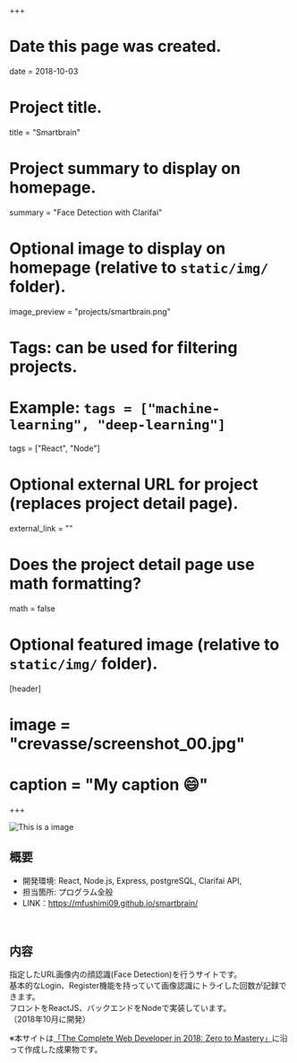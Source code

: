 +++
# Date this page was created.
date = 2018-10-03

# Project title.
title = "Smartbrain"

# Project summary to display on homepage.
summary = "Face Detection with Clarifai" 

# Optional image to display on homepage (relative to `static/img/` folder).
image_preview = "projects/smartbrain.png"

# Tags: can be used for filtering projects.
# Example: `tags = ["machine-learning", "deep-learning"]`
tags = ["React", "Node"]

# Optional external URL for project (replaces project detail page).
external_link = ""

# Does the project detail page use math formatting?
math = false

# Optional featured image (relative to `static/img/` folder).
[header]
# image = "crevasse/screenshot_00.jpg"
# caption = "My caption :smile:"

+++

![This is a image](../../img/projects/smartbrain.png)

## 概要

- 開発環境: React, Node.js, Express, postgreSQL, Clarifai API,
- 担当箇所: プログラム全般
- LINK：https://mfushimi09.github.io/smartbrain/

<br>

## 内容

指定したURL画像内の顔認識(Face Detection)を行うサイトです。  
基本的なLogin、Register機能を持っていて画像認識にトライした回数が記録できます。  
フロントをReactJS、バックエンドをNodeで実装しています。  
（2018年10月に開発）

※本サイトは[「The Complete Web Developer in 2018: Zero to Mastery」](https://www.udemy.com/the-complete-web-developer-in-2018/)に沿って作成した成果物です。